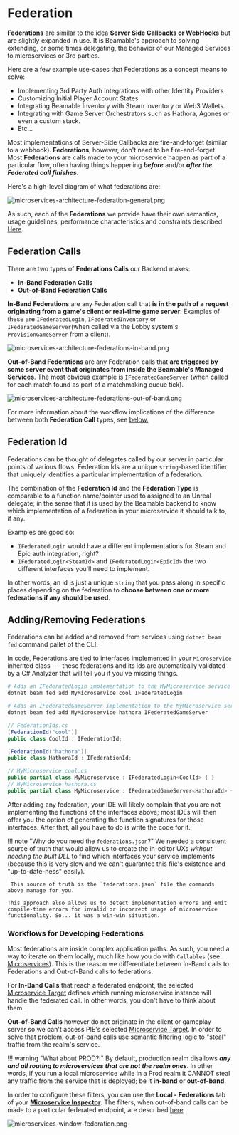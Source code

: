 # Federation

**Federations** are similar to the idea **Server Side Callbacks or WebHooks** but are slightly expanded in use. It is Beamable's approach to solving extending, or some times delegating, the behavior of our Managed Services to microservices or 3rd parties.

Here are a few example use-cases that Federations as a concept means to solve:

- Implementing 3rd Party Auth Integrations with other Identity Providers
- Customizing Initial Player Account States
- Integrating Beamable Inventory with Steam Inventory or Web3 Wallets.
- Integrating with Game Server Orchestrators such as Hathora, Agones or even a custom stack.
- Etc...

Most implementations of Server-Side Callbacks are fire-and-forget (similar to a webhook). **Federations**, however, don't need to be fire-and-forget. Most **Federations** are calls made to your microservice happen as part of a particular flow, often having things happening ***before*** and/or ***after the Federated call finishes***.

Here's a high-level diagram of what federations are:

![microservices-architecture-federation-general.png](../../media/imgs/microservices-architecture-federation-general.png)

As such, each of the **Federations** we provide have their own semantics, usage guidelines, performance characteristics and constraints described [Here](federated-login.md).

## Federation Calls
There are two types of **Federations Calls** our Backend makes:

- **In-Band Federation Calls**
- **Out-of-Band Federation Calls**

**In-Band Federations** are any Federation call that **is in the path of a request originating from a game's client or real-time game server**. Examples of these are `IFederatedLogin`, `IFederatedInventory` or `IFederatedGameServer`(when called via the Lobby system's `ProvisionGameServer` from a client).

![microservices-architecture-federations-in-band.png](../../media/imgs/microservices-architecture-federations-in-band.png)

**Out-of-Band Federations** are any Federation calls that **are triggered by some server event that originates from inside the Beamable's Managed Services**. The most obvious example is `IFederatedGameServer` (when called for each match found as part of a matchmaking queue tick).

![microservices-architecture-federations-out-of-band.png](../../media/imgs/microservices-architecture-federations-out-of-band.png)

For more information about the workflow implications of the difference between both **Federation Call** types, see [below.](#workflows-for-developing-federations)

## Federation Id
Federations can be thought of delegates called by our server in particular points of various flows. Federation Ids are a unique `string`-based identifier that uniquely identifies a particular implementation of a federation. 

The combination of the **Federation Id** and the **Federation Type** is comparable to a function name/pointer used to assigned to an Unreal delegate; in the sense that it is used by the Beamable backend to know which implementation of a federation in your microservice it should talk to, if any.

Examples are good so:

- `IFederatedLogin` would have a different implementations for Steam and Epic auth integration, right?
- `IFederatedLogin<SteamId>` and `IFederatedLogin<EpicId>` the two different interfaces you'll need to implement. 

In other words, an id is just a unique `string` that you pass along in specific places depending on the federation to **choose between one or more federations if any should be used**.

## Adding/Removing Federations
Federations can be added and removed from services using  `dotnet beam fed` command pallet of the CLI.

In code, Federations are tied to interfaces implemented in your `Microservice` inherited class --- these federations and its ids are automatically validated by a C# Analyzer that will tell you if you've missing things.

```bash
# Adds an IFederatedLogin implementation to the MyMicroservice service with the "cool" id.
dotnet beam fed add MyMicroservice cool IFederatedLogin

# Adds an IFederatedGameServer implementation to the MyMicroservice service with the "hathora" id.
dotnet beam fed add MyMicroservice hathora IFederatedGameServer
```

```csharp
// FederationIds.cs
[FederationId("cool")]
public class CoolId : IFederationId;

[FederationId("hathora")]
public class HathoraId : IFederationId;

// MyMicroservice.cool.cs
public partial class MyMicroservice : IFederatedLogin<CoolId> { }
// MyMicroservice.hathora.cs
public partial class MyMicroservice : IFederatedGameServer<HathoraId> { }
```

After adding any federation, your IDE will likely complain that you are not implementing the functions of the interfaces above; most IDEs will then offer you the option of generating the function signatures for those interfaces. After that, all you have to do is write the code for it.

!!! note "Why do you need the `federations.json`?"
	We needed a consistent source of truth that would allow us to create the in-editor UXs *without needing the built DLL* to find which interfaces your service implements (because this is very slow and we can't guarantee this file's existence and "up-to-date-ness" easily).
	
	 This source of truth is the `federations.json` file the commands above manage for you. 
	
	This approach also allows us to detect implementation errors and emit compile-time errors for invalid or incorrect usage of microservice functionality. So... it was a win-win situation.

### Workflows for Developing Federations
Most federations are inside complex application paths. As such, you need a way to iterate on them locally, much like how you do with `Callables` (see [Microservices](../microservices/microservices.md#common-developer-workflows)). This is the reason we differentiate between In-Band calls to Federations and Out-of-Band calls to federations.

For **In-Band Calls** that reach a federated endpoint, the selected [Microservice Target](../microservices/microservices.md#microservice-routing-and-microservice-target) defines which running microservice instance will handle the federated call. In other words, you don't have to think about them.

**Out-of-Band Calls** however do not originate in the client or gameplay server so we can't access PIE's selected [Microservice Target](../microservices/microservices.md#microservice-routing-and-microservice-target). In order to solve that problem, out-of-band calls use semantic filtering logic to "steal" traffic from the realm's service. 

!!! warning "What about PROD?!"
	By default, production realm disallows ***any and all routing to microservices that are not the realm ones***. In other words, if you run a local microservice while in a Prod realm it CANNOT steal any traffic from the service that is deployed; be it **in-band** or **out-of-band**.

In order to configure these filters, you can use the **Local - Federations** tab of your **[Microservice Inspector](../microservices/microservices.md#microservice-window)**. The filters, when out-of-band calls can be made to a particular federated endpoint, are described [here](federated-game-server.md).


![microservices-window-federation.png](../../media/imgs/microservices-window-federation.png)
